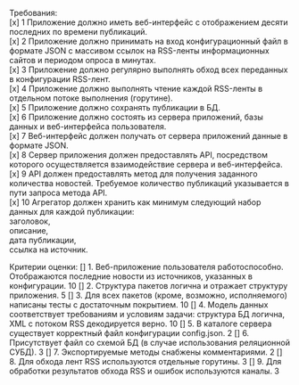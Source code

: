 Требования:  
[x] 1	Приложение должно иметь веб-интерфейс с отображением десяти последних по времени публикаций.  
[x] 2	Приложение должно принимать на вход конфигурационный файл в формате JSON с массивом ссылок на RSS-ленты информационных сайтов и периодом опроса в минутах.  
[x] 3	Приложение должно регулярно выполнять обход всех переданных в конфигурации RSS-лент.  
[x] 4	Приложение должно выполнять чтение каждой RSS-ленты в отдельном потоке выполнения (горутине).  
[x] 5	Приложение должно сохранять публикации в БД.  
[x] 6	Приложение должно состоять из сервера приложений, базы данных и веб-интерфейса пользователя.  
[x] 7	Веб-интерфейс должен получать от сервера приложений данные в формате JSON.  
[x] 8	Сервер приложения должен предоставлять API, посредством которого осуществляется взаимодействие сервера и веб-интерфейса.  
[x] 9	API должен предоставлять метод для получения заданного количества новостей. Требуемое количество публикаций указывается в пути запроса метода API.  
[x] 10	Агрегатор должен хранить как минимум следующий набор данных для каждой публикации:  
            заголовок,  
            описание,  
            дата публикации,  
            ссылка на источник.  

Критерии оценки:
[] 1. Веб-приложение пользователя работоспособно. Отображаются последние новости из источников, указанных в конфигурации.	10
[] 2. Структура пакетов логична и отражает структуру приложения.	5
[] 3. Для всех пакетов (кроме, возможно, исполняемого) написаны тесты с достаточным покрытием.	10
[] 4. Модель данных соответствует требованиям и условиям задачи:
            структура БД логична,
            XML с потоком RSS декодируется верно. 10
[] 5. В каталоге сервера существует корректный файл конфигурации config.json.	2
[] 6. Присутствует файл со схемой БД (в случае использования реляционной СУБД).	3
[] 7. Экспортируемые методы снабжены комментариями.	2
[] 8. Для обхода лент RSS используются отдельные горутины.	3
[] 9. Для обработки результатов обхода RSS и ошибок используются каналы.	3            